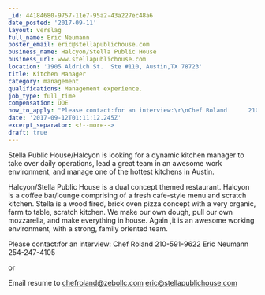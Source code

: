 ```yaml
---
_id: 44184680-9757-11e7-95a2-43a227ec48a6
date_posted: '2017-09-11'
layout: verslag
full_name: Eric Neumann
poster_email: eric@stellapublichouse.com
business_name: Halcyon/Stella Public House
business_url: www.stellapublichouse.com
location: '1905 Aldrich St.  Ste #110, Austin,TX 78723'
title: Kitchen Manager
category: management
qualifications: Management experience.
job_type: full_time
compensation: DOE
how_to_apply: "Please contact:for an interview:\r\nChef Roland      210-591-9622\r\nEric Neumann   254-247-4105\r\n\r\nor\r\n\r\nEmail resume to \r\nchefroland@zebollc.com\r\neric@stellapublichouse.com"
date: '2017-09-12T01:11:12.245Z'
excerpt_separator: <!--more-->
draft: true
---
```

Stella Public House/Halcyon is looking for a dynamic kitchen manager to take over daily operations, lead a great team in an awesome work environment, and manage one of the hottest kitchens in Austin.   

Halcyon/Stella Public House is a dual concept themed restaurant.  Halcyon is a coffee bar/lounge comprising of a fresh cafe-style menu and scratch kitchen.  Stella is a wood fired, brick oven pizza concept with a very organic, farm to table, scratch kitchen.  We make our own dough, pull our own mozzarella, and make everything in house.  Again ,it is an awesome working environment, with a strong, family oriented team.  


Please contact:for an interview:
Chef Roland      210-591-9622
Eric Neumann   254-247-4105

or

Email resume to 
chefroland@zebollc.com
eric@stellapublichouse.com
